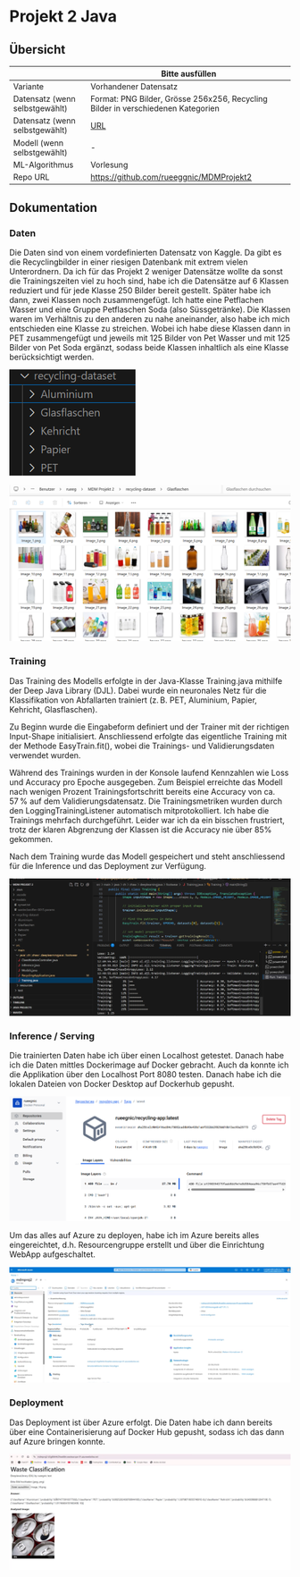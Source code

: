 ﻿# Projekt 2 Java

## Übersicht

| | Bitte ausfüllen |
| -------- | ------- |
| Variante | Vorhandener Datensatz  |
| Datensatz (wenn selbstgewählt) | Format: PNG Bilder, Grösse 256x256, Recycling Bilder in verschiedenen Kategorien |
| Datensatz (wenn selbstgewählt) | [URL](https://www.kaggle.com/datasets/alistairking/recyclable-and-household-waste-classification) |
| Modell (wenn selbstgewählt) | - |
| ML-Algorithmus | Vorlesung |
| Repo URL | https://github.com/rueeggnic/MDMProjekt2 |



## Dokumentation

### Daten

Die Daten sind von einem vordefinierten Datensatz von Kaggle. Da gibt es die Recyclingbilder in einer riesigen Datenbank mit extrem vielen Unterordnern. Da ich für das Projekt 2 weniger Datensätze wollte da sonst die Trainingszeiten viel zu hoch sind, habe ich die Datensätze auf 6 Klassen reduziert und für jede Klasse 250 Bilder bereit gestellt. Später habe ich dann, zwei Klassen noch zusammengefügt. Ich hatte eine Petflachen Wasser und eine Gruppe Petflaschen Soda (also Süssgetränke). Die Klassen waren im Verhältnis zu den anderen zu nahe aneinander, also habe ich mich entschieden eine Klasse zu streichen. Wobei ich habe diese Klassen dann in PET zusammengefügt und jeweils mit 125 Bilder von Pet Wasser und mit 125 Bilder von Pet Soda ergänzt, sodass beide Klassen inhaltlich als eine Klasse berücksichtigt werden.

![Datensatz](https://raw.githubusercontent.com/rueeggnic/MDM-Lernjournal/main/projekt2-java/images/Datensatz.png)

![Datensatz_Bilder](https://raw.githubusercontent.com/rueeggnic/MDM-Lernjournal/main/projekt2-java/images/Datensatz_Bilder.png)

### Training

Das Training des Modells erfolgte in der Java-Klasse Training.java mithilfe der Deep Java Library (DJL). Dabei wurde ein neuronales Netz für die Klassifikation von Abfallarten trainiert (z. B. PET, Aluminium, Papier, Kehricht, Glasflaschen).

Zu Beginn wurde die Eingabeform definiert und der Trainer mit der richtigen Input-Shape initialisiert. Anschliessend erfolgte das eigentliche Training mit der Methode EasyTrain.fit(), wobei die Trainings- und Validierungsdaten verwendet wurden.

Während des Trainings wurden in der Konsole laufend Kennzahlen wie Loss und Accuracy pro Epoche ausgegeben. Zum Beispiel erreichte das Modell nach wenigen Prozent Trainingsfortschritt bereits eine Accuracy von ca. 57 % auf dem Validierungsdatensatz. Die Trainingsmetriken wurden durch den LoggingTrainingListener automatisch mitprotokolliert. Ich habe die Trainings mehrfach durchgeführt. Leider war ich da ein bisschen frustriert, trotz der klaren Abgrenzung der Klassen ist die Accuracy nie über 85% gekommen.

Nach dem Training wurde das Modell gespeichert und steht anschliessend für die Inference und das Deployment zur Verfügung.

![Training](https://raw.githubusercontent.com/rueeggnic/MDM-Lernjournal/main/projekt2-java/images/Training.png)

### Inference / Serving

Die trainierten Daten habe ich über einen Localhost getestet. Danach habe ich die Daten mittles Dockerimage auf Docker gebracht. Auch da konnte ich die Applikation über den Localhost Port 8080 testen. Danach habe ich die lokalen Dateien von Docker Desktop auf Dockerhub gepusht.

![dockerhub](https://raw.githubusercontent.com/rueeggnic/MDM-Lernjournal/main/projekt2-java/images/dockerhub.png)

Um das alles auf Azure zu deployen, habe ich im Azure bereits alles eingereichtet, d.h. Resourcengruppe erstellt und über die Einrichtung WebApp aufgeschaltet.

![Deployment](https://raw.githubusercontent.com/rueeggnic/MDM-Lernjournal/main/projekt2-java/images/Azure_deployment.png)

### Deployment

Das Deployment ist über Azure erfolgt. Die Daten habe ich dann bereits über eine Containerisierung auf Docker Hub gepusht, sodass ich das dann auf Azure bringen konnte.

![WebApp](https://raw.githubusercontent.com/rueeggnic/MDM-Lernjournal/main/projekt2-java/images/WebApp.png)
